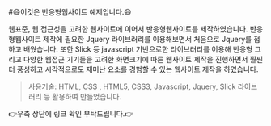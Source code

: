 #😄이것은 반응형웹사이트 예제입니다.😄


웹표준, 웹 접근성을 고려한 웹사이트에 이어서 반응형웹사이트를 제작하였습니다. 반응형웹사이트 제작에 필요한 Jquery 라이브러리를 이용해보면서 처음으로 Jquery를 접하고 배웠습니다. 또한 Slick 등 javascript 기반으로한 라이브러리를 이용해
반응형 그리고 다양한 웹접근 기기들을 고려한 화면크기에 따른 웹사이트 제작을 진행하면서 훨씬 더 풍성하고 시각적으로도 재미난 요소를 경험할 수 있는 웹사이트 제작을 하였습니다.  

> 사용기술: HTML, CSS , HTML5, CSS3, Javascript, Jquery, Slick 라이브러리 등 활용하여 만들었습니다.

👉우측 상단에 링크 확인 부탁드립니다.👉
